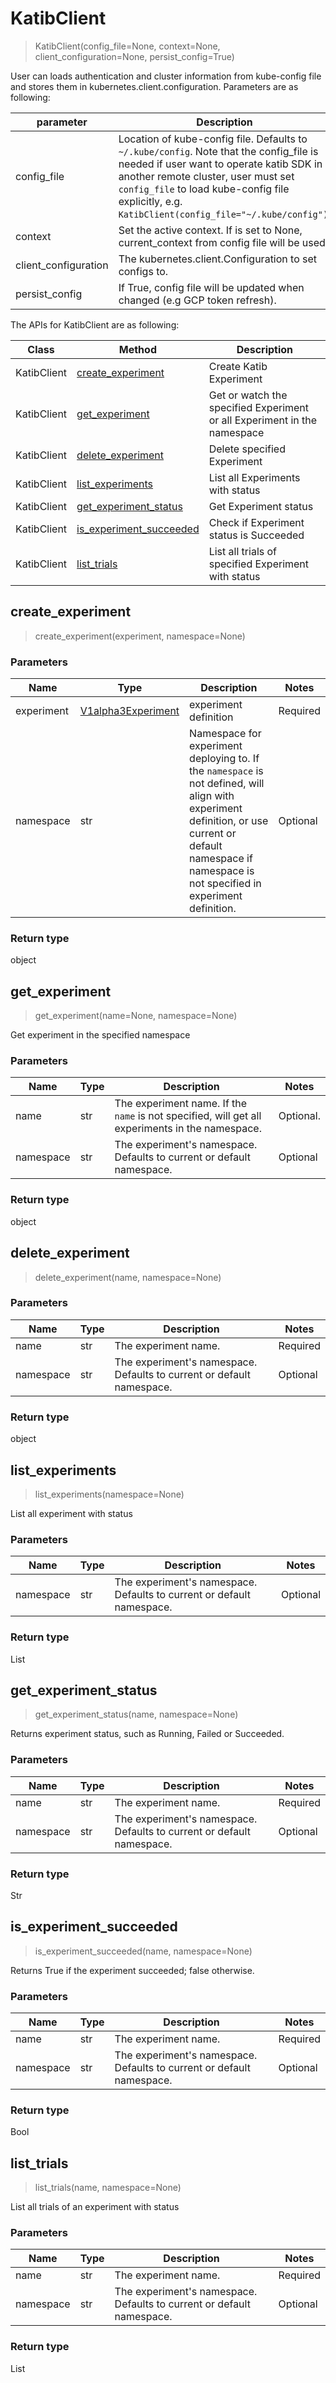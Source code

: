 # KatibClient

> KatibClient(config_file=None, context=None, client_configuration=None, persist_config=True)

User can loads authentication and cluster information from kube-config file and stores them in kubernetes.client.configuration. Parameters are as following:

parameter |  Description
------------ | -------------
config_file | Location of  kube-config file. Defaults to `~/.kube/config`. Note that the config_file is needed if user want to operate katib SDK in another remote cluster, user must set `config_file` to load kube-config file explicitly, e.g. `KatibClient(config_file="~/.kube/config")`. |
context |Set the active context. If is set to None, current_context from config file will be used.|
client_configuration | The kubernetes.client.Configuration to set configs to.|
persist_config | If True, config file will be updated when changed (e.g GCP token refresh).|


The APIs for KatibClient are as following:

Class | Method | Description
------------ | -------------  | -------------
KatibClient | [create_experiment](#create_experiment) | Create Katib Experiment|
KatibClient | [get_experiment](#get_experiment)    | Get or watch the specified Experiment or all Experiment in the namespace |
KatibClient | [delete_experiment](#delete_experiment) | Delete specified Experiment |
KatibClient | [list_experiments](#list_experiments) | List all Experiments with status |
KatibClient | [get_experiment_status](#get_experiment_status) | Get Experiment status|
KatibClient | [is_experiment_succeeded](#is_experiment_succeeded) | Check if Experiment status is Succeeded |
KatibClient | [list_trials](#list_trials) | List all trials of specified Experiment with status |



## create_experiment
> create_experiment(experiment, namespace=None)

### Parameters
Name | Type |  Description | Notes
------------ | ------------- | ------------- | -------------
experiment | [V1alpha3Experiment](V1alpha3Experiment.md) | experiment definition| Required |
namespace | str | Namespace for experiment deploying to. If the `namespace` is not defined, will align with experiment definition, or use current or default namespace if namespace is not specified in experiment definition.  | Optional |

### Return type
object

## get_experiment
> get_experiment(name=None, namespace=None)

Get experiment in the specified namespace

### Parameters
Name | Type |  Description | Notes
------------ | ------------- | ------------- | -------------
name  | str | The experiment name. If the `name` is not specified, will get all experiments in the namespace.| Optional. |
namespace | str | The experiment's namespace. Defaults to current or default namespace.| Optional |

### Return type
object

## delete_experiment
> delete_experiment(name, namespace=None)

### Parameters
Name | Type |  Description | Notes
------------ | ------------- | ------------- | -------------
name  | str | The experiment name.| Required |
namespace | str | The experiment's namespace. Defaults to current or default namespace. | Optional|

### Return type
object

## list_experiments
> list_experiments(namespace=None)

List all experiment with status

### Parameters
Name | Type |  Description | Notes
------------ | ------------- | ------------- | -------------
namespace | str | The experiment's namespace. Defaults to current or default namespace.| Optional |

### Return type
List

## get_experiment_status
> get_experiment_status(name, namespace=None)

Returns experiment status, such as Running, Failed or Succeeded.

### Parameters
Name | Type |  Description | Notes
------------ | ------------- | ------------- | -------------
name  | str | The experiment name. | Required |
namespace | str | The experiment's namespace. Defaults to current or default namespace.| Optional |

### Return type
Str

## is_experiment_succeeded
> is_experiment_succeeded(name, namespace=None)

Returns True if the experiment succeeded; false otherwise.

### Parameters
Name | Type |  Description | Notes
------------ | ------------- | ------------- | -------------
name  | str | The experiment name.| Required |
namespace | str | The experiment's namespace. Defaults to current or default namespace.| Optional |

### Return type
Bool

## list_trials
> list_trials(name, namespace=None)

List all trials of an experiment with status

### Parameters
Name | Type |  Description | Notes
------------ | ------------- | ------------- | -------------
name  | str | The experiment name.| Required |
namespace | str | The experiment's namespace. Defaults to current or default namespace.| Optional |

### Return type
List

